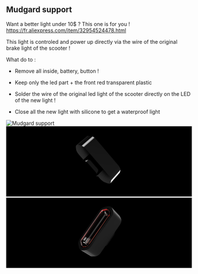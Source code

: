 ## Mudgard support

Want a better light under 10$ ? This one is for you ! https://fr.aliexpress.com/item/32954524478.html

This light is controled and power up directly via the wire of the original brake light of the scooter !

What do to :

- Remove all inside, battery, button !

- Keep only the led part + the front red transparent plastic

- Solder the wire of the original led light of the scooter directly on the LED of the new light !

- Close all the new light with silicone to get a waterproof light



![Mudgard support](../../Images/Rear%20Light/00.png)
![Mudgard support](../../Images/Rear%20Light/01.png)
![Mudgard support](../../Images/Rear%20Light/02.png)

